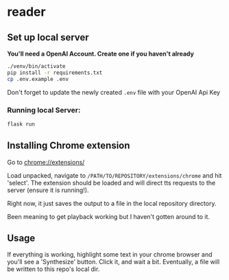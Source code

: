 # reader

## Set up local server

**You'll need a OpenAI Account. Create one if you haven't already**

```bash
./venv/bin/activate
pip install -r requirements.txt
cp .env.example .env
```

Don't forget to update the newly created `.env` file with your OpenAI Api Key


### Running local Server:

``` bash
flask run
```

## Installing Chrome extension

Go to [chrome://extensions/](chrome://extensions/)

Load unpacked, navigate to `/PATH/TO/REPOSITORY/extensions/chrome` and hit 'select'. The extension should be loaded and will direct tts requests to the server (ensure it is running!).

Right now, it just saves the output to a file in the local repository directory.

Been meaning to get playback working but I haven't gotten around to it.

## Usage

If everything is working, highlight some text in your chrome browser and you'll see a 'Synthesize' button. Click it, and wait a bit. Eventually, a file will be written to this repo's local dir.
